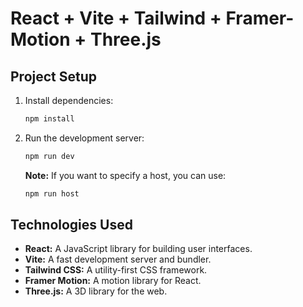 # React + Vite + Tailwind + Framer-Motion + Three.js

## Project Setup

1. Install dependencies:

   ```bash
   npm install
   ```

2. Run the development server:

   ```bash
   npm run dev
   ```

   **Note:** If you want to specify a host, you can use:

   ```bash
   npm run host
   ```

## Technologies Used

- **React:** A JavaScript library for building user interfaces.
- **Vite:** A fast development server and bundler.
- **Tailwind CSS:** A utility-first CSS framework.
- **Framer Motion:** A motion library for React.
- **Three.js:** A 3D library for the web.
